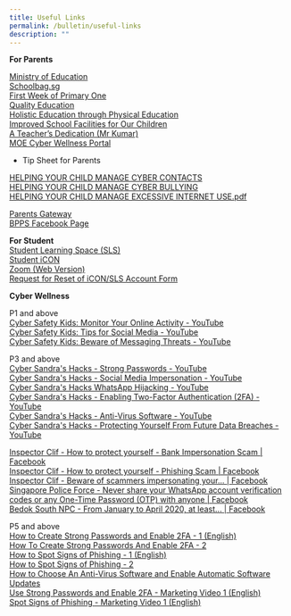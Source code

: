 ```yaml
---
title: Useful Links
permalink: /bulletin/useful-links
description: ""
---
```

**For Parents**

[Ministry of Education](https://www.moe.gov.sg/)<br>
[Schoolbag.sg](https://www.schoolbag.sg/)<br>
[First Week of Primary One](https://www.youtube.com/watch?v=ag0QWf_qf3c&list=TLH27ItYVfZS8TVUZCDJYDQNnYzMl6YS0c)<br>
[Quality Education](https://youtu.be/9RpSX50jOEU)<br>
[Holistic Education through Physical Education](https://www.youtube.com/watch?v=ndtAsIC1I6U)<br>
[Improved School Facilities for Our Children](https://www.youtube.com/watch?v=EuZRWps1AvU)<br>
[A Teacher’s Dedication (Mr Kumar)](https://www.youtube.com/watch?v=uRpFltRldUA)<br>
[MOE Cyber Wellness Portal](https://www.moe.gov.sg/programmes/cyber-wellness)<br>

- Tip Sheet for Parents

[HELPING YOUR CHILD MANAGE CYBER CONTACTS](/files/HELPING%20YOUR%20CHILD%20MANAGE%20CYBER%20CONTACTS.pdf)<br>
[HELPING YOUR CHILD MANAGE CYBER BULLYING](/files/HELPING%20YOUR%20CHILD%20MANAGE%20CYBER%20BULLYING.pdf)<br>
[HELPING YOUR CHILD MANAGE EXCESSIVE INTERNET USE.pdf](/files/HELPING%20YOUR%20CHILD%20MANAGE%20EXCESSIVE%20INTERNETUSE.pdf)

[Parents Gateway](https://pg.moe.edu.sg/faq)<br>
[BPPS Facebook Page](https://www.facebook.com/Bukit-Panjang-Primary-School-1770831119836874/)

**For Student**<br>
[Student Learning Space (SLS)](https://vle.learning.moe.edu.sg/login)<br>
[Student iCON](https://workspace.google.com/dashboard)<br>
[Zoom (Web Version)](https://zoom.us/)<br>
[Request for Reset of iCON/SLS Account Form](https://form.gov.sg/#!/61e4c58f80623800135f5afb)


**Cyber Wellness**

P1 and above<br>
[Cyber Safety Kids: Monitor Your Online Activity - YouTube](https://www.youtube.com/watch?v=38a88qFJLpE)<br>
[Cyber Safety Kids: Tips for Social Media - YouTube](https://www.youtube.com/watch?v=BTgvvsgp3Uo)<br>
[Cyber Safety Kids: Beware of Messaging Threats - YouTube](https://www.youtube.com/watch?v=AFhQJGzTViM)

P3 and above<br>
[Cyber Sandra's Hacks - Strong Passwords - YouTube](https://www.youtube.com/watch?v=7ya1t51lIcQ)<br>
[Cyber Sandra's Hacks - Social Media Impersonation - YouTube](https://www.youtube.com/watch?v=Ta6qq7wnpcA)<br>
[Cyber Sandra's Hacks WhatsApp Hijacking - YouTube](https://www.youtube.com/watch?v=IUJi6sKA3aM&feature=youtu.be)<br>
[Cyber Sandra's Hacks - Enabling Two-Factor Authentication (2FA) - YouTube](https://www.youtube.com/watch?v=Rz-l8MsTFxo)<br>
[Cyber Sandra's Hacks - Anti-Virus Software - YouTube](https://www.youtube.com/watch?v=7KM-cvKHKWE)<br>
[Cyber Sandra's Hacks - Protecting Yourself From Future Data Breaches - YouTube](https://www.youtube.com/watch?v=ayCrEM9iJBc)

[Inspector Clif - How to protect yourself - Bank Impersonation Scam | Facebook](https://www.facebook.com/InspectorClif/videos/822155718323225/?extid=CL-UNK-UNK-UNK-IOS_GK0T-GK1C&ref=sharing)<br>
[Inspector Clif - How to protect yourself - Phishing Scam | Facebook](https://www.facebook.com/InspectorClif/videos/3115769405133288/?extid=CL-UNK-UNK-UNK-IOS_GK0T-GK1C&ref=sharing)<br>
[Inspector Clif - Beware of scammers impersonating your... | Facebook](https://www.facebook.com/InspectorClif/videos/831327664023504/?extid=CL-UNK-UNK-UNK-IOS_GK0T-GK1C&ref=sharing)<br>
[Singapore Police Force - Never share your WhatsApp account verification codes or any One-Time Password (OTP) with anyone | Facebook](https://www.facebook.com/singaporepoliceforce/videos/708286759906333/?extid=CL-UNK-UNK-UNK-IOS_GK0T-GK1C)<br>
[Bedok South NPC - From January to April 2020, at least... | Facebook](https://www.facebook.com/BedokSouthNPC/videos/206356900701550/?extid=CL-UNK-UNK-UNK-IOS_GK0T-GK1C)

P5 and above<br>
[How to Create Strong Passwords and Enable 2FA - 1 (English)](https://youtu.be/cKUeW7Laqis)<br>
[How To Create Strong Passwords And Enable 2FA - 2](https://youtu.be/0DKAKC-MYY0)<br>
[How to Spot Signs of Phishing - 1 (English)](https://youtu.be/SawQL3w8rSc)<br>
[How to Spot Signs of Phishing - 2](https://youtu.be/P2BzN1h1nkI)<br>
[How to Choose An Anti-Virus Software and Enable Automatic Software Updates](https://youtu.be/q0Iz7ipyOrI)<br>
[Use Strong Passwords and Enable 2FA - Marketing Video 1 (English)](https://youtu.be/OUHbUiiw1Q4)<br>
[Spot Signs of Phishing - Marketing Video 1 (English)](https://youtu.be/THZpzRRfvs0)